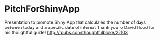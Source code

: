 # PitchForShinyApp
Presentation to promote Shiny App that calculates the number of days between today and a specific date of interest
Thank you to David Hood for his thoughtful guide! http://rpubs.com/thoughtfulbloke/25103
